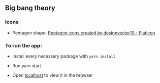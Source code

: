 ## Big bang theory

### Icons

- Pentagon shape: [Pentagon icons created by designvector10 - Flaticon](https://www.flaticon.com/free-icons/pentagon)

### To run the app:

- Install every necessary package with `yarn install`

- Run yarn start

- Open [localhost](http://localhost:3000) to view it in the browser
